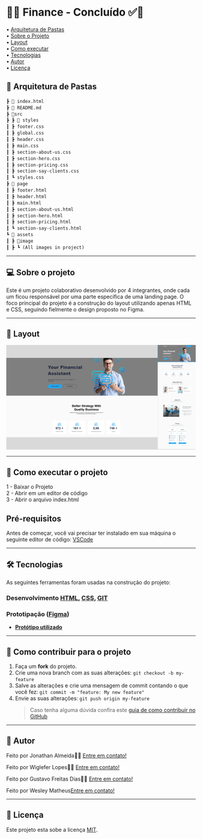 # 🚀✅ Finance - Concluído ✅🚀

• [Arquitetura de Pastas](#-arquitetura-de-pastas) \
• [Sobre o Projeto](#-sobre-o-projeto) \
• [Layout](#-layout) \
• [Como executar](#-como-executar-o-projeto) \
• [Tecnologias](#-tecnologias) \
• [Autor](#-autor) \
• [Licença](#-licença)

## 📂 Arquitetura de Pastas

```md
┣ 📄 index.html
┣ 📄 README.md
┣ 📂src
┣ ┣ 📂 styles
┃ ┣ footer.css
┃ ┣ global.css
┃ ┣ header.css
┃ ┣ main.css
┃ ┣ section-about-us.css
┃ ┣ section-hero.css
┃ ┣ section-pricing.css
┃ ┣ section-say-clients.css
┃ ┗ styles.css
┣ 📂 page
┃ ┣ footer.html
┃ ┣ header.html
┃ ┣ main.html
┃ ┣ section-about-us.html
┃ ┣ section-hero.html
┃ ┣ section-pricing.html
┃ ┗ section-say-clients.html
┗ 📂 assets
┃ ┣ 📂image
┃ ┣ ┗ (All images in project)
```

---

## 💻 Sobre o projeto

Este é um projeto colaborativo desenvolvido por 4 integrantes, onde cada um ficou responsável por uma parte específica de uma landing page. O foco principal do projeto é a construção do layout utilizando apenas HTML e CSS, seguindo fielmente o design proposto no Figma.

---

## 🎨 Layout

![Mobile1](./src/assets/image/resumo-projeto-finance.png)

---

## 🚀 Como executar o projeto

1 - Baixar o Projeto \
2 - Abrir em um editor de código \
3 - Abrir o arquivo index.html

## Pré-requisitos

Antes de começar, você vai precisar ter instalado em sua máquina o seguinte editor de código:
[VSCode](https://code.visualstudio.com/)

---

## 🛠 Tecnologias

As seguintes ferramentas foram usadas na construção do projeto:

### **Desenvolvimento** [HTML](https://developer.mozilla.org/en-US/docs/Web/HTML), [CSS](https://developer.mozilla.org/en-US/docs/Web/CSS), [GIT](https://git-scm.com/doc)

### **Prototipação** ([Figma](https://www.figma.com/))

- **[Protótipo utilizado](https://www.figma.com/design/FV5Plfkn4pzoNwq853BgQI/Financen---html-finance-web-page?node-id=1479-801&p=f&t=HgKnodODgkunQ1x3-0)**

---

## 💪 Como contribuir para o projeto

1. Faça um **fork** do projeto.
2. Crie uma nova branch com as suas alterações: `git checkout -b my-feature`
3. Salve as alterações e crie uma mensagem de commit contando o que você fez: `git commit -m "feature: My new feature"`
4. Envie as suas alterações: `git push origin my-feature`
   > Caso tenha alguma dúvida confira este [guia de como contribuir no GitHub](./CONTRIBUTING.md)

---

## 🦸 Autor

Feito por Jonathan Almeida👋🏽 [Entre em contato!](https://www.linkedin.com/in/JonathanASf/)

Feito por Wiglefer Lopes👋🏽 [Entre em contato!](https://www.linkedin.com/in/wigleferlopes/)

Feito por Gustavo Freitas Dias👋🏽 [Entre em contato!](https://www.linkedin.com/in/gustavo-freitas-83a3a5366/)

Feito por Wesley Matheus[Entre em contato!](https://www.linkedin.com/in/wesley-matheus-101339355/)

---

## 📝 Licença

Este projeto esta sobe a licença [MIT](https://opensource.org/license/mit).
